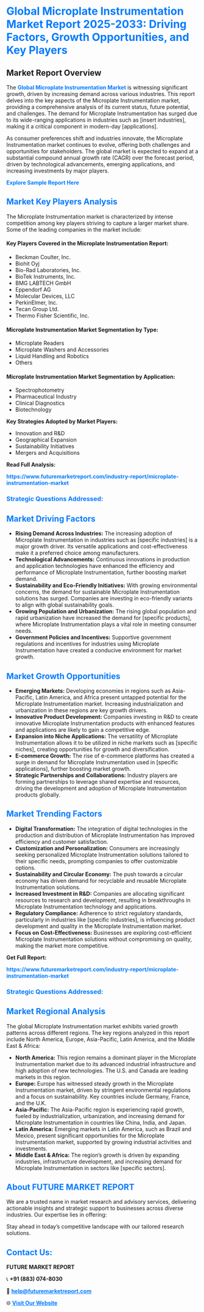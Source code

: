 <h1 style="color: #007BFF;">Global Microplate Instrumentation Market Report 2025-2033: Driving Factors, Growth Opportunities, and Key Players</h1>

<section id="overview">
<h2>Market Report Overview</h2>
<p>The <a href="https://www.futuremarketreport.com/industry-report/microplate-instrumentation-market" style="color: #007BFF; text-decoration: none;"><strong>Global Microplate Instrumentation Market</strong></a> is witnessing significant growth, driven by increasing demand across various industries. This report delves into the key aspects of the Microplate Instrumentation market, providing a comprehensive analysis of its current status, future potential, and challenges. The demand for Microplate Instrumentation has surged due to its wide-ranging applications in industries such as [insert industries], making it a critical component in modern-day [applications].</p>
<p>As consumer preferences shift and industries innovate, the Microplate Instrumentation market continues to evolve, offering both challenges and opportunities for stakeholders. The global market is expected to expand at a substantial compound annual growth rate (CAGR) over the forecast period, driven by technological advancements, emerging applications, and increasing investments by major players.</p>
</section>

<section id="overview">
<p><a href="https://www.futuremarketreport.com/request-sample/reportId=53119" style="color: #007BFF; text-decoration: none;"><strong>Explore Sample Report Here</strong></a></p>
</section>

<section id="key-players">
<h2 style="color: #007BFF;">Market Key Players Analysis</h2>
<p>The Microplate Instrumentation market is characterized by intense competition among key players striving to capture a larger market share. Some of the leading companies in the market include:</p>
<h4>Key Players Covered in the Microplate Instrumentation Report:</h4>
<ul><li>Beckman Coulter, Inc.</li><li>Biohit Oyj</li><li>Bio-Rad Laboratories, Inc.</li><li>BioTek Instruments, Inc.</li><li>BMG LABTECH GmbH</li><li>Eppendorf AG</li><li>Molecular Devices, LLC</li><li>PerkinElmer, Inc.</li><li>Tecan Group Ltd.</li><li>Thermo Fisher Scientific, Inc.</li></ul>
<h4>Microplate Instrumentation Market Segmentation by Type:</h4>
<ul><li>Microplate Readers</li><li>Microplate Washers and Accessories</li><li>Liquid Handling and Robotics</li><li>Others</li></ul>

<h4>Microplate Instrumentation Market Segmentation by Application:</h4>
<ul><li>Spectrophotometry</li><li>Pharmaceutical Industry</li><li>Clinical Diagnostics</li><li>Biotechnology</li></ul>
<p><strong>Key Strategies Adopted by Market Players:</strong></p>
<ul>
<li>Innovation and R&D</li>
<li>Geographical Expansion</li>
<li>Sustainability Initiatives</li>
<li>Mergers and Acquisitions</li>
</ul>
</section>

<section>
<p><strong>Read Full Analysis: </strong></p><a href="https://www.futuremarketreport.com/industry-report/microplate-instrumentation-market" style="color: #007BFF; text-decoration: none;"><strong>https://www.futuremarketreport.com/industry-report/microplate-instrumentation-market</strong></a>
<h3 style="color: #007BFF;">Strategic Questions Addressed:</h3>
</section>

<section id="driving-factors">
<h2 style="color: #007BFF;">Market Driving Factors</h2>
<ul>
<li><strong>Rising Demand Across Industries:</strong> The increasing adoption of Microplate Instrumentation in industries such as [specific industries] is a major growth driver. Its versatile applications and cost-effectiveness make it a preferred choice among manufacturers.</li>
<li><strong>Technological Advancements:</strong> Continuous innovations in production and application technologies have enhanced the efficiency and performance of Microplate Instrumentation, further boosting market demand.</li>
<li><strong>Sustainability and Eco-Friendly Initiatives:</strong> With growing environmental concerns, the demand for sustainable Microplate Instrumentation solutions has surged. Companies are investing in eco-friendly variants to align with global sustainability goals.</li>
<li><strong>Growing Population and Urbanization:</strong> The rising global population and rapid urbanization have increased the demand for [specific products], where Microplate Instrumentation plays a vital role in meeting consumer needs.</li>
<li><strong>Government Policies and Incentives:</strong> Supportive government regulations and incentives for industries using Microplate Instrumentation have created a conducive environment for market growth.</li>
</ul>
</section>

<section id="growth-opportunities">
<h2 style="color: #007BFF;">Market Growth Opportunities</h2>
<ul>
<li><strong>Emerging Markets:</strong> Developing economies in regions such as Asia-Pacific, Latin America, and Africa present untapped potential for the Microplate Instrumentation market. Increasing industrialization and urbanization in these regions are key growth drivers.</li>
<li><strong>Innovative Product Development:</strong> Companies investing in R&D to create innovative Microplate Instrumentation products with enhanced features and applications are likely to gain a competitive edge.</li>
<li><strong>Expansion into Niche Applications:</strong> The versatility of Microplate Instrumentation allows it to be utilized in niche markets such as [specific niches], creating opportunities for growth and diversification.</li>
<li><strong>E-commerce Growth:</strong> The rise of e-commerce platforms has created a surge in demand for Microplate Instrumentation used in [specific applications], further boosting market growth.</li>
<li><strong>Strategic Partnerships and Collaborations:</strong> Industry players are forming partnerships to leverage shared expertise and resources, driving the development and adoption of Microplate Instrumentation products globally.</li>
</ul>
</section>

<section id="trending-factors">
<h2 style="color: #007BFF;">Market Trending Factors</h2>
<ul>
<li><strong>Digital Transformation:</strong> The integration of digital technologies in the production and distribution of Microplate Instrumentation has improved efficiency and customer satisfaction.</li>
<li><strong>Customization and Personalization:</strong> Consumers are increasingly seeking personalized Microplate Instrumentation solutions tailored to their specific needs, prompting companies to offer customizable options.</li>
<li><strong>Sustainability and Circular Economy:</strong> The push towards a circular economy has driven demand for recyclable and reusable Microplate Instrumentation solutions.</li>
<li><strong>Increased Investment in R&D:</strong> Companies are allocating significant resources to research and development, resulting in breakthroughs in Microplate Instrumentation technology and applications.</li>
<li><strong>Regulatory Compliance:</strong> Adherence to strict regulatory standards, particularly in industries like [specific industries], is influencing product development and quality in the Microplate Instrumentation market.</li>
<li><strong>Focus on Cost-Effectiveness:</strong> Businesses are exploring cost-efficient Microplate Instrumentation solutions without compromising on quality, making the market more competitive.</li>
</ul>
</section>

<section>
<p><strong>Get Full Report: </strong></p><a href="https://www.futuremarketreport.com/industry-report/microplate-instrumentation-market" style="color: #007BFF; text-decoration: none;"><strong>https://www.futuremarketreport.com/industry-report/microplate-instrumentation-market</strong></a>
<h3 style="color: #007BFF;">Strategic Questions Addressed:</h3>
</section>


<section id="regional-analysis">
<h2 style="color: #007BFF;">Market Regional Analysis</h2>
<p>The global Microplate Instrumentation market exhibits varied growth patterns across different regions. The key regions analyzed in this report include North America, Europe, Asia-Pacific, Latin America, and the Middle East & Africa:</p>
<ul>
<li><strong>North America:</strong> This region remains a dominant player in the Microplate Instrumentation market due to its advanced industrial infrastructure and high adoption of new technologies. The U.S. and Canada are leading markets in this region.</li>
<li><strong>Europe:</strong> Europe has witnessed steady growth in the Microplate Instrumentation market, driven by stringent environmental regulations and a focus on sustainability. Key countries include Germany, France, and the U.K.</li>
<li><strong>Asia-Pacific:</strong> The Asia-Pacific region is experiencing rapid growth, fueled by industrialization, urbanization, and increasing demand for Microplate Instrumentation in countries like China, India, and Japan.</li>
<li><strong>Latin America:</strong> Emerging markets in Latin America, such as Brazil and Mexico, present significant opportunities for the Microplate Instrumentation market, supported by growing industrial activities and investments.</li>
<li><strong>Middle East & Africa:</strong> The region’s growth is driven by expanding industries, infrastructure development, and increasing demand for Microplate Instrumentation in sectors like [specific sectors].</li>
</ul>
</section>

<footer>
<h2 style="color: #007BFF;">About FUTURE MARKET REPORT</h2>
<p>We are a trusted name in market research and advisory services, delivering actionable insights and strategic support to businesses across diverse industries. Our expertise lies in offering:</p>

<p>Stay ahead in today’s competitive landscape with our tailored research solutions.</p>

<h2 style="color: #007BFF;">Contact Us:</h2>
<p><strong>FUTURE MARKET REPORT</strong></p>
<p>📞 <strong>+91 (883) 074-8030</strong></p>
<p>📧 <strong><a href="mailto:help@futuremarketreport.com" style="color: #007BFF;">help@futuremarketreport.com</a></strong></p>
<p>🌐 <strong><a href="https://www.futuremarketreport.com/" style="color: #007BFF;">Visit Our Website</a></strong></p>
</footer>